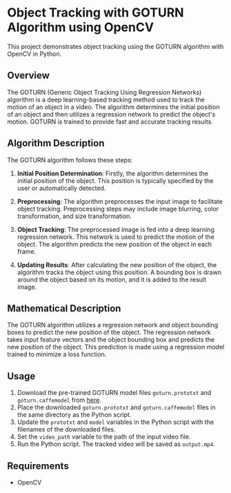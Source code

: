 # Object Tracking with GOTURN Algorithm using OpenCV

This project demonstrates object tracking using the GOTURN algorithm with OpenCV in Python.

## Overview

The GOTURN (Generic Object Tracking Using Regression Networks) algorithm is a deep learning-based tracking method used to track the motion of an object in a video. The algorithm determines the initial position of an object and then utilizes a regression network to predict the object's motion. GOTURN is trained to provide fast and accurate tracking results.

## Algorithm Description

The GOTURN algorithm follows these steps:

1. **Initial Position Determination**: Firstly, the algorithm determines the initial position of the object. This position is typically specified by the user or automatically detected.

2. **Preprocessing**: The algorithm preprocesses the input image to facilitate object tracking. Preprocessing steps may include image blurring, color transformation, and size transformation.

3. **Object Tracking**: The preprocessed image is fed into a deep learning regression network. This network is used to predict the motion of the object. The algorithm predicts the new position of the object in each frame.

4. **Updating Results**: After calculating the new position of the object, the algorithm tracks the object using this position. A bounding box is drawn around the object based on its motion, and it is added to the result image.

## Mathematical Description

The GOTURN algorithm utilizes a regression network and object bounding boxes to predict the new position of the object. The regression network takes input feature vectors and the object bounding box and predicts the new position of the object. This prediction is made using a regression model trained to minimize a loss function.

## Usage

1. Download the pre-trained GOTURN model files `goturn.prototxt` and `goturn.caffemodel` from [here](link_to_model).
2. Place the downloaded `goturn.prototxt` and `goturn.caffemodel` files in the same directory as the Python script.
3. Update the `prototxt` and `model` variables in the Python script with the filenames of the downloaded files.
4. Set the `video_path` variable to the path of the input video file.
5. Run the Python script. The tracked video will be saved as `output.mp4`.

## Requirements

- OpenCV
